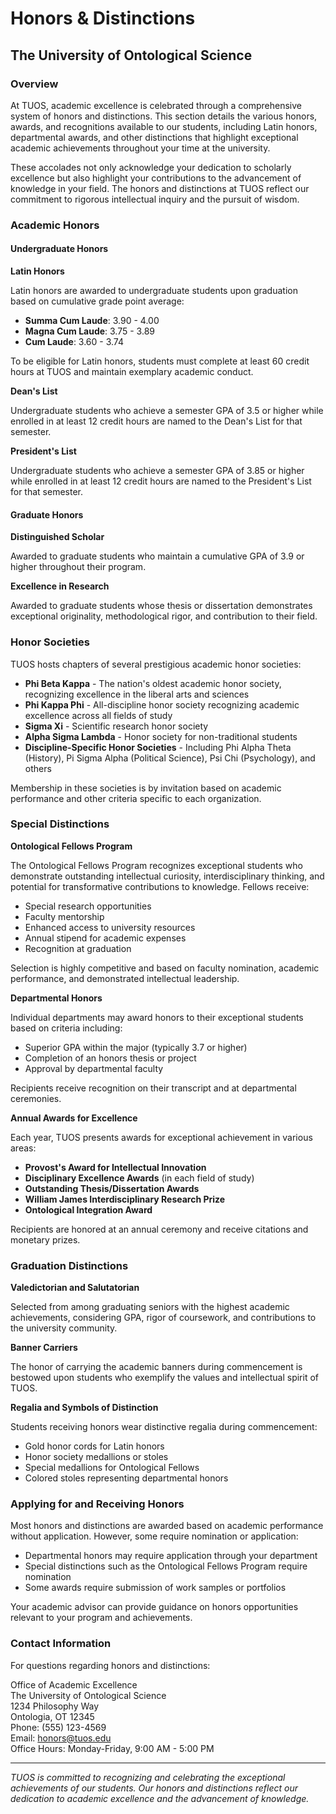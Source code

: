# Honors & Distinctions

## The University of Ontological Science

### Overview

At TUOS, academic excellence is celebrated through a comprehensive system of honors and distinctions. This section details the various honors, awards, and recognitions available to our students, including Latin honors, departmental awards, and other distinctions that highlight exceptional academic achievements throughout your time at the university.

These accolades not only acknowledge your dedication to scholarly excellence but also highlight your contributions to the advancement of knowledge in your field. The honors and distinctions at TUOS reflect our commitment to rigorous intellectual inquiry and the pursuit of wisdom.

### Academic Honors

#### Undergraduate Honors

**Latin Honors**

Latin honors are awarded to undergraduate students upon graduation based on cumulative grade point average:

* **Summa Cum Laude**: 3.90 - 4.00
* **Magna Cum Laude**: 3.75 - 3.89
* **Cum Laude**: 3.60 - 3.74

To be eligible for Latin honors, students must complete at least 60 credit hours at TUOS and maintain exemplary academic conduct.

**Dean's List**

Undergraduate students who achieve a semester GPA of 3.5 or higher while enrolled in at least 12 credit hours are named to the Dean's List for that semester.

**President's List**

Undergraduate students who achieve a semester GPA of 3.85 or higher while enrolled in at least 12 credit hours are named to the President's List for that semester.

#### Graduate Honors

**Distinguished Scholar**

Awarded to graduate students who maintain a cumulative GPA of 3.9 or higher throughout their program.

**Excellence in Research**

Awarded to graduate students whose thesis or dissertation demonstrates exceptional originality, methodological rigor, and contribution to their field.

### Honor Societies

TUOS hosts chapters of several prestigious academic honor societies:

* **Phi Beta Kappa** - The nation's oldest academic honor society, recognizing excellence in the liberal arts and sciences
* **Phi Kappa Phi** - All-discipline honor society recognizing academic excellence across all fields of study
* **Sigma Xi** - Scientific research honor society
* **Alpha Sigma Lambda** - Honor society for non-traditional students
* **Discipline-Specific Honor Societies** - Including Phi Alpha Theta (History), Pi Sigma Alpha (Political Science), Psi Chi (Psychology), and others

Membership in these societies is by invitation based on academic performance and other criteria specific to each organization.

### Special Distinctions

**Ontological Fellows Program**

The Ontological Fellows Program recognizes exceptional students who demonstrate outstanding intellectual curiosity, interdisciplinary thinking, and potential for transformative contributions to knowledge. Fellows receive:

* Special research opportunities
* Faculty mentorship
* Enhanced access to university resources
* Annual stipend for academic expenses
* Recognition at graduation

Selection is highly competitive and based on faculty nomination, academic performance, and demonstrated intellectual leadership.

**Departmental Honors**

Individual departments may award honors to their exceptional students based on criteria including:

* Superior GPA within the major (typically 3.7 or higher)
* Completion of an honors thesis or project
* Approval by departmental faculty

Recipients receive recognition on their transcript and at departmental ceremonies.

**Annual Awards for Excellence**

Each year, TUOS presents awards for exceptional achievement in various areas:

* **Provost's Award for Intellectual Innovation**
* **Disciplinary Excellence Awards** (in each field of study)
* **Outstanding Thesis/Dissertation Awards**
* **William James Interdisciplinary Research Prize**
* **Ontological Integration Award**

Recipients are honored at an annual ceremony and receive citations and monetary prizes.

### Graduation Distinctions

**Valedictorian and Salutatorian**

Selected from among graduating seniors with the highest academic achievements, considering GPA, rigor of coursework, and contributions to the university community.

**Banner Carriers**

The honor of carrying the academic banners during commencement is bestowed upon students who exemplify the values and intellectual spirit of TUOS.

**Regalia and Symbols of Distinction**

Students receiving honors wear distinctive regalia during commencement:

* Gold honor cords for Latin honors
* Honor society medallions or stoles
* Special medallions for Ontological Fellows
* Colored stoles representing departmental honors

### Applying for and Receiving Honors

Most honors and distinctions are awarded based on academic performance without application. However, some require nomination or application:

* Departmental honors may require application through your department
* Special distinctions such as the Ontological Fellows Program require nomination
* Some awards require submission of work samples or portfolios

Your academic advisor can provide guidance on honors opportunities relevant to your program and achievements.

### Contact Information

For questions regarding honors and distinctions:

Office of Academic Excellence  
The University of Ontological Science  
1234 Philosophy Way  
Ontologia, OT 12345  
Phone: (555) 123-4569  
Email: honors@tuos.edu  
Office Hours: Monday-Friday, 9:00 AM - 5:00 PM

---

*TUOS is committed to recognizing and celebrating the exceptional achievements of our students. Our honors and distinctions reflect our dedication to academic excellence and the advancement of knowledge.*